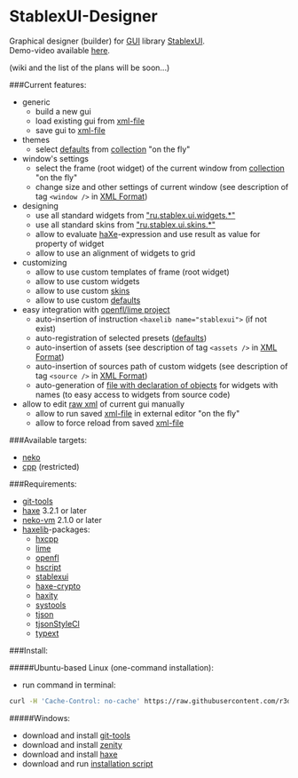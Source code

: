 StablexUI-Designer
=========================

Graphical designer (builder) for [GUI](https://en.wikipedia.org/wiki/Graphical_user_interface) library [StablexUI](https://github.com/RealyUniqueName/StablexUI).<br/>
Demo-video available [here](https://youtu.be/8SPn3NZE8T4).<br/>

(wiki and the list of the plans will be soon...)<br/>

###Current features:<br/>
* generic
	* build a new gui
	* load existing gui from [xml-file](http://ui.stablex.ru/doc/#manual/12_XML_based_classes.html)
	* save gui to [xml-file](http://ui.stablex.ru/doc/#manual/12_XML_based_classes.html)
* themes
	* select [defaults](http://ui.stablex.ru/doc/#manual/07_Presets(Defaults).html) from [collection](StablexUI-Designer/Assets/presets) "on the fly"
* window's settings
	* select the frame (root widget) of the current window from [collection](StablexUI-Designer/Assets/frames) "on the fly"
	* change size and other settings of current window (see description of tag `<window />` in [XML Format](http://www.openfl.org/learn/docs/command-line-tools/project-files/xml-format/))
* designing
	* use all standard widgets from ["ru.stablex.ui.widgets.*"](https://github.com/RealyUniqueName/StablexUI/tree/master/src/ru/stablex/ui/widgets)
	* use all standard skins from ["ru.stablex.ui.skins.*"](https://github.com/RealyUniqueName/StablexUI/tree/master/src/ru/stablex/ui/skins)
	* allow to evaluate [haXe](https://haxe.org/)-expression and use result as value for property of widget
	* allow to use an alignment of widgets to grid
* customizing
	* allow to use custom templates of frame (root widget)
	* allow to use custom widgets
	* allow to use custom [skins](http://ui.stablex.ru/doc/#manual/06_Skin_system.html)
	* allow to use custom [defaults](http://ui.stablex.ru/doc/#manual/07_Presets(Defaults).html)
* easy integration with [openfl/lime project](http://www.openfl.org/learn/docs/command-line-tools/project-files/xml-format/)
	* auto-insertion of instruction `<haxelib name="stablexui">` (if not exist)
	* auto-registration of selected presets ([defaults](http://ui.stablex.ru/doc/#manual/07_Presets(Defaults).html))
	* auto-insertion of assets (see description of tag `<assets />` in [XML Format](http://www.openfl.org/learn/docs/command-line-tools/project-files/xml-format/))
	* auto-insertion of sources path of custom widgets (see description of tag `<source />` in [XML Format](http://www.openfl.org/learn/docs/command-line-tools/project-files/xml-format/))
	* auto-generation of [file with declaration of objects](StablexUI-Designer/Assets/instances) for widgets with names (to easy access to widgets from source code)
* allow to edit [raw xml](http://ui.stablex.ru/doc/#manual/04_Advanced_XML.html) of current gui manually
	* allow to run saved [xml-file](http://ui.stablex.ru/doc/#manual/12_XML_based_classes.html) in external editor "on the fly"
	* allow to force reload from saved [xml-file](http://ui.stablex.ru/doc/#manual/12_XML_based_classes.html)

###Available targets:<br/>
* [neko](http://haxe.org/doc/start/neko)
* [cpp](http://haxe.org/doc/start/cpp) (restricted)

###Requirements:<br/>
* [git-tools](https://git-scm.com/downloads)
* [haxe](https://haxe.org) 3.2.1 or later
* [neko-vm](http://nekovm.org) 2.1.0 or later
* [haxelib](https://lib.haxe.org/)-packages:
	* [hxcpp](https://github.com/HaxeFoundation/hxcpp)
	* [lime](https://github.com/openfl/lime)
	* [openfl](https://github.com/openfl/openfl)
	* [hscript](https://github.com/HaxeFoundation/hscript)
	* [stablexui](https://github.com/RealyUniqueName/StablexUI)
	* [haxe-crypto](https://github.com/soywiz/haxe-crypto)
	* [haxity](https://github.com/r3d9u11/haxe-haxity)
	* [systools](https://github.com/waneck/systools)
	* [tjson](https://github.com/martamius/TJSON)
	* [tjsonStyleCl](https://github.com/r3d9u11/haxe-tjsonStyleCl)
	* [typext](https://github.com/r3d9u11/haxe-typext)

###Install:<br/>

#####Ubuntu-based Linux (one-command installation):<br/>
* run command in terminal:
```bash
curl -H 'Cache-Control: no-cache' https://raw.githubusercontent.com/r3d9u11/StablexUI-Designer/master/Install-Linux.sh | bash
```

#####Windows:<br/>
* download and install [git-tools](https://git-scm.com/download/win)
* download and install [zenity](https://github.com/kvaps/zenity-windows/#downloads)
* download and install [haxe](https://haxe.org/download/)
* download and run [installation script](https://raw.githubusercontent.com/r3d9u11/StablexUI-Designer/master/Install-Windows.bat)
